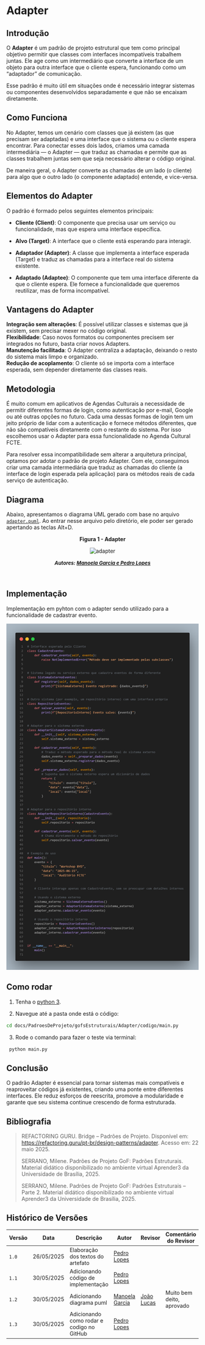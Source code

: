 # Adapter

## Introdução

O **Adapter** é um padrão de projeto estrutural que tem como principal objetivo permitir que classes com interfaces incompatíveis trabalhem juntas. Ele age como um intermediário que converte a interface de um objeto para outra interface que o cliente espera, funcionando como um “adaptador” de comunicação.

Esse padrão é muito útil em situações onde é necessário integrar sistemas ou componentes desenvolvidos separadamente e que não se encaixam diretamente.

## Como Funciona

No Adapter, temos um cenário com classes que já existem (as que precisam ser adaptadas) e uma interface que o sistema ou o cliente espera encontrar. Para conectar esses dois lados, criamos uma camada intermediária — o Adapter — que traduz as chamadas e permite que as classes trabalhem juntas sem que seja necessário alterar o código original.

De maneira geral, o Adapter converte as chamadas de um lado (o cliente) para algo que o outro lado (o componente adaptado) entende, e vice-versa.

## Elementos do Adapter

O padrão é formado pelos seguintes elementos principais:

- **Cliente (Client)**: O componente que precisa usar um serviço ou funcionalidade, mas que espera uma interface específica.

- **Alvo (Target)**: A interface que o cliente está esperando para interagir.

- **Adaptador (Adapter)**: A classe que implementa a interface esperada (Target) e traduz as chamadas para a interface real do sistema existente.

- **Adaptado (Adaptee)**: O componente que tem uma interface diferente da que o cliente espera. Ele fornece a funcionalidade que queremos reutilizar, mas de forma incompatível.

## Vantagens do Adapter

 **Integração sem alterações**: É possível utilizar classes e sistemas que já existem, sem precisar mexer no código original.  
 **Flexibilidade**: Caso novos formatos ou componentes precisem ser integrados no futuro, basta criar novos Adapters.  
 **Manutenção facilitada**: O Adapter centraliza a adaptação, deixando o resto do sistema mais limpo e organizado.  
 **Redução de acoplamento**: O cliente só se importa com a interface esperada, sem depender diretamente das classes reais.

## Metodologia

É muito comum em aplicativos de Agendas Culturais a necessidade de permitir diferentes formas de login, como autenticação por e-mail, Google ou até outras opções no futuro. Cada uma dessas formas de login tem um jeito próprio de lidar com a autenticação e fornece métodos diferentes, que não são compatíveis diretamente com o restante do sistema. Por isso escolhemos usar o Adapter para essa funcionalidade no Agenda Cultural FCTE.

Para resolver essa incompatibilidade sem alterar a arquitetura principal, optamos por adotar o padrão de projeto Adapter. Com ele, conseguimos criar uma camada intermediária que traduz as chamadas do cliente (a interface de login esperada pela aplicação) para os métodos reais de cada serviço de autenticação.

## Diagrama
Abaixo, apresentamos o diagrama UML gerado com base no arquivo [`adapter.puml`](./PadroesDeProjeto/gofsEstruturais/Adapter/adapter-puml.md). Ao entrar nesse arquivo pelo diretório, ele poder ser gerado apertando as teclas Alt+D.

<center>
<p><b>Figura 1 - Adapter</b></p>

<img src="./assets/Adapter/adapter-diagrama.jpg" alt="adapter" height="620" width="80%">

<font size="2"><p style="text-align: center"><b>*Autores: <a href="https://github.com/manu-sgc">Manoela Garcia e </a><a href="https://github.com/pLopess">Pedro Lopes</a>*</b></p></font>
</center>

<br>

## Implementação
Implementação em pyhton com o adapter sendo utilizado para a funcionalidade de cadastrar evento.

![alt text](image.png)


## Como rodar

1. Tenha o [python 3](https://www.python.org/downloads/).

2. Navegue até a pasta onde está o código:

```bash
cd docs/PadroesDeProjeto/gofsEstruturais/Adapter/codigo/main.py
```

3. Rode o comando para fazer o teste via terminal:

```bash
 python main.py
```

## Conclusão

O padrão Adapter é essencial para tornar sistemas mais compatíveis e reaproveitar códigos já existentes, criando uma ponte entre diferentes interfaces. Ele reduz esforços de reescrita, promove a modularidade e garante que seu sistema continue crescendo de forma estruturada.

## Bibliografia

> REFACTORING GURU. Bridge – Padrões de Projeto. Disponível em: https://refactoring.guru/pt-br/design-patterns/adapter. Acesso em: 22 maio 2025.
>
> SERRANO, Milene. Padrões de Projeto GoF: Padrões Estruturais. Material didático disponibilizado no ambiente virtual Aprender3 da Universidade de Brasília, 2025.
>
> SERRANO, Milene. Padrões de Projeto GoF: Padrões Estruturais – Parte 2. Material didático disponibilizado no ambiente virtual Aprender3 da Universidade de Brasília, 2025.

##  Histórico de Versões

| Versão | Data       | Descrição                                    | Autor                                  | Revisor | Comentário do Revisor |
|--------|------------|----------------------------------------------|----------------------------------------|---------|------------------------|
| `1.0`    | 26/05/2025 | Elaboração dos textos do artefato | [Pedro Lopes](https://github.com/pLopess) | | |
| `1.1`    | 30/05/2025 | Adicionando código de implementação | [Pedro Lopes](https://github.com/pLopess) | | |
| `1.2`    | 30/05/2025 | Adicionando diagrama puml | [Manoela Garcia](https://github.com/manu-sgc) | [João Lucas](https://github.com/joaolucas102) | Muito bem deito, aprovado |
| `1.3`    | 30/05/2025 | Adicionando como rodar e codigo no GitHub | [Pedro Lopes](https://github.com/pLopess) | | |
